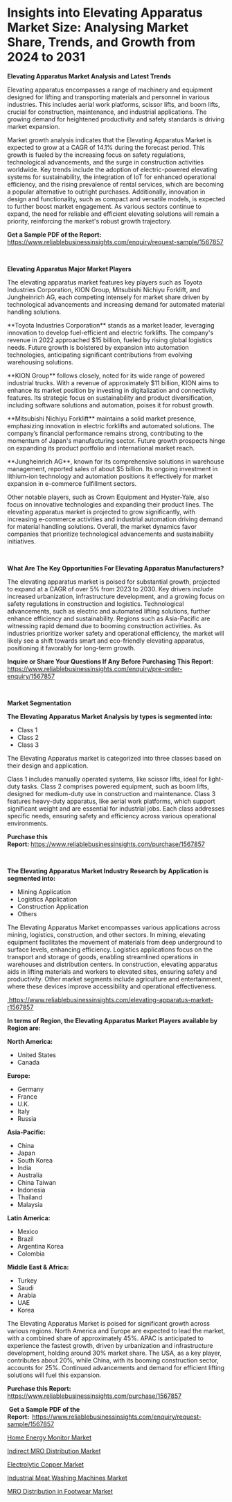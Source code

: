 <p><h1>Insights into Elevating Apparatus Market Size: Analysing Market Share, Trends, and Growth from 2024 to 2031</h1></p><p><strong>Elevating Apparatus Market Analysis and Latest Trends</strong></p>
<p><p>Elevating apparatus encompasses a range of machinery and equipment designed for lifting and transporting materials and personnel in various industries. This includes aerial work platforms, scissor lifts, and boom lifts, crucial for construction, maintenance, and industrial applications. The growing demand for heightened productivity and safety standards is driving market expansion.</p><p>Market growth analysis indicates that the Elevating Apparatus Market is expected to grow at a CAGR of 14.1% during the forecast period. This growth is fueled by the increasing focus on safety regulations, technological advancements, and the surge in construction activities worldwide. Key trends include the adoption of electric-powered elevating systems for sustainability, the integration of IoT for enhanced operational efficiency, and the rising prevalence of rental services, which are becoming a popular alternative to outright purchases. Additionally, innovation in design and functionality, such as compact and versatile models, is expected to further boost market engagement. As various sectors continue to expand, the need for reliable and efficient elevating solutions will remain a priority, reinforcing the market's robust growth trajectory.</p></p>
<p><strong>Get a Sample PDF of the Report:&nbsp;</strong> <a href="https://www.reliablebusinessinsights.com/enquiry/request-sample/1567857?utm_campaign=96&utm_medium=2&utm_source=Github&utm_content=ia&utm_term=02102024&utm_id=elevating-apparatus">https://www.reliablebusinessinsights.com/enquiry/request-sample/1567857</a></p>
<p>&nbsp;</p>
<p><strong>Elevating Apparatus Major Market Players</strong></p>
<p><p>The elevating apparatus market features key players such as Toyota Industries Corporation, KION Group, Mitsubishi Nichiyu Forklift, and Jungheinrich AG, each competing intensely for market share driven by technological advancements and increasing demand for automated material handling solutions.</p><p>**Toyota Industries Corporation** stands as a market leader, leveraging innovation to develop fuel-efficient and electric forklifts. The company's revenue in 2022 approached $15 billion, fueled by rising global logistics needs. Future growth is bolstered by expansion into automation technologies, anticipating significant contributions from evolving warehousing solutions.</p><p>**KION Group** follows closely, noted for its wide range of powered industrial trucks. With a revenue of approximately $11 billion, KION aims to enhance its market position by investing in digitalization and connectivity features. Its strategic focus on sustainability and product diversification, including software solutions and automation, poises it for robust growth.</p><p>**Mitsubishi Nichiyu Forklift** maintains a solid market presence, emphasizing innovation in electric forklifts and automated solutions. The company’s financial performance remains strong, contributing to the momentum of Japan's manufacturing sector. Future growth prospects hinge on expanding its product portfolio and international market reach.</p><p>**Jungheinrich AG**, known for its comprehensive solutions in warehouse management, reported sales of about $5 billion. Its ongoing investment in lithium-ion technology and automation positions it effectively for market expansion in e-commerce fulfillment sectors.</p><p>Other notable players, such as Crown Equipment and Hyster-Yale, also focus on innovative technologies and expanding their product lines. The elevating apparatus market is projected to grow significantly, with increasing e-commerce activities and industrial automation driving demand for material handling solutions. Overall, the market dynamics favor companies that prioritize technological advancements and sustainability initiatives.</p></p>
<p>&nbsp;</p>
<p><strong>What Are The Key Opportunities For Elevating Apparatus Manufacturers?</strong></p>
<p><p>The elevating apparatus market is poised for substantial growth, projected to expand at a CAGR of over 5% from 2023 to 2030. Key drivers include increased urbanization, infrastructure development, and a growing focus on safety regulations in construction and logistics. Technological advancements, such as electric and automated lifting solutions, further enhance efficiency and sustainability. Regions such as Asia-Pacific are witnessing rapid demand due to booming construction activities. As industries prioritize worker safety and operational efficiency, the market will likely see a shift towards smart and eco-friendly elevating apparatus, positioning it favorably for long-term growth.</p></p>
<p><strong>Inquire or Share Your Questions If Any Before Purchasing This Report:</strong> <a href="https://www.reliablebusinessinsights.com/enquiry/pre-order-enquiry/1567857?utm_campaign=96&utm_medium=2&utm_source=Github&utm_content=ia&utm_term=02102024&utm_id=elevating-apparatus">https://www.reliablebusinessinsights.com/enquiry/pre-order-enquiry/1567857</a></p>
<p>&nbsp;</p>
<p><strong>Market Segmentation</strong></p>
<p><strong>The Elevating Apparatus Market Analysis by types is segmented into:</strong></p>
<p><ul><li>Class 1</li><li>Class 2</li><li>Class 3</li></ul></p>
<p><p>The Elevating Apparatus market is categorized into three classes based on their design and application. </p><p>Class 1 includes manually operated systems, like scissor lifts, ideal for light-duty tasks. Class 2 comprises powered equipment, such as boom lifts, designed for medium-duty use in construction and maintenance. Class 3 features heavy-duty apparatus, like aerial work platforms, which support significant weight and are essential for industrial jobs. Each class addresses specific needs, ensuring safety and efficiency across various operational environments.</p></p>
<p><strong>Purchase this Report:&nbsp;</strong><a href="https://www.reliablebusinessinsights.com/purchase/1567857?utm_campaign=96&utm_medium=2&utm_source=Github&utm_content=ia&utm_term=02102024&utm_id=elevating-apparatus">https://www.reliablebusinessinsights.com/purchase/1567857</a></p>
<p>&nbsp;</p>
<p><strong>The Elevating Apparatus Market Industry Research by Application is segmented into:</strong></p>
<p><ul><li>Mining Application</li><li>Logistics Application</li><li>Construction Application</li><li>Others</li></ul></p>
<p><p>The Elevating Apparatus Market encompasses various applications across mining, logistics, construction, and other sectors. In mining, elevating equipment facilitates the movement of materials from deep underground to surface levels, enhancing efficiency. Logistics applications focus on the transport and storage of goods, enabling streamlined operations in warehouses and distribution centers. In construction, elevating apparatus aids in lifting materials and workers to elevated sites, ensuring safety and productivity. Other market segments include agriculture and entertainment, where these devices improve accessibility and operational effectiveness.</p></p>
<p><a href="https://www.reliablebusinessinsights.com/elevating-apparatus-market-r1567857?utm_campaign=96&utm_medium=2&utm_source=Github&utm_content=ia&utm_term=02102024&utm_id=elevating-apparatus">&nbsp;https://www.reliablebusinessinsights.com/elevating-apparatus-market-r1567857</a></p>
<p><strong>In terms of Region, the Elevating Apparatus Market Players available by Region are:</strong></p>
<p>
    <p> <strong> North America: </strong>
        <ul>
            <li>United States</li>
            <li>Canada</li>
        </ul>
        </p> 
    <p> <strong> Europe: </strong>
        <ul>
            <li>Germany</li>
            <li>France</li>
            <li>U.K.</li>
            <li>Italy</li>
            <li>Russia</li>
        </ul>
        </p> 
    <p> <strong> Asia-Pacific: </strong>
        <ul>
            <li>China</li>
            <li>Japan</li>
            <li>South Korea</li>
            <li>India</li>
            <li>Australia</li>
            <li>China Taiwan</li>
            <li>Indonesia</li>
            <li>Thailand</li>
            <li>Malaysia</li>
        </ul>
        </p> 
    <p> <strong> Latin America: </strong>
        <ul>
            <li>Mexico</li>
            <li>Brazil</li>
            <li>Argentina Korea</li>
            <li>Colombia</li>
        </ul>
        </p> 
    <p> <strong> Middle East & Africa: </strong>
        <ul>
            <li>Turkey</li>
            <li>Saudi</li>
            <li>Arabia</li>
            <li>UAE</li>
            <li>Korea</li>
        </ul>
    </p>
    </p>
<p><p>The Elevating Apparatus Market is poised for significant growth across various regions. North America and Europe are expected to lead the market, with a combined share of approximately 45%. APAC is anticipated to experience the fastest growth, driven by urbanization and infrastructure development, holding around 30% market share. The USA, as a key player, contributes about 20%, while China, with its booming construction sector, accounts for 25%. Continued advancements and demand for efficient lifting solutions will fuel this expansion.</p></p>
<p><strong>Purchase this Report: </strong><a href="https://www.reliablebusinessinsights.com/purchase/1567857?utm_campaign=96&utm_medium=2&utm_source=Github&utm_content=ia&utm_term=02102024&utm_id=elevating-apparatus">https://www.reliablebusinessinsights.com/purchase/1567857</a></p>
<p>&nbsp;<strong>Get a Sample PDF of the Report:&nbsp;&nbsp;</strong><a href="https://www.reliablebusinessinsights.com/enquiry/request-sample/1567857?utm_campaign=96&utm_medium=2&utm_source=Github&utm_content=ia&utm_term=02102024&utm_id=elevating-apparatus">https://www.reliablebusinessinsights.com/enquiry/request-sample/1567857</a></p>
<p><strong></strong></p>
<p><p><a href="https://www.linkedin.com/pulse/strategic-roadmap-success-global-home-energy-monitor-market-analysis2024-yxu1f?utm_campaign=96&utm_medium=2&utm_source=Github&utm_content=ia&utm_term=02102024&utm_id=elevating-apparatus">Home Energy Monitor Market</a></p><p><a href="https://github.com/AngelaWalsh696/Market-Research-Report-List-1/blob/main/indirect-mro-distribution-market.md?utm_campaign=96&utm_medium=2&utm_source=Github&utm_content=ia&utm_term=02102024&utm_id=elevating-apparatus">Indirect MRO Distribution Market</a></p><p><a href="https://www.linkedin.com/pulse/electrolytic-copper-market-size-share-trends-analysis-report-rdhvc?trackingId=r4rdqPPGTb2i%2Bpocajfujw%3D%3D&utm_campaign=96&utm_medium=2&utm_source=Github&utm_content=ia&utm_term=02102024&utm_id=elevating-apparatus">Electrolytic Copper Market</a></p><p><a href="https://issuu.com/reportprime-2/docs/industrial-meat-washing-machines-ma_1f723229b44808?utm_campaign=96&utm_medium=2&utm_source=Github&utm_content=ia&utm_term=02102024&utm_id=elevating-apparatus">Industrial Meat Washing Machines Market</a></p><p><a href="https://github.com/GRUBBSCHARLES/Market-Research-Report-List-1/blob/main/mro-distribution-in-footwear-market.md?utm_campaign=96&utm_medium=2&utm_source=Github&utm_content=ia&utm_term=02102024&utm_id=elevating-apparatus">MRO Distribution in Footwear Market</a></p></p>